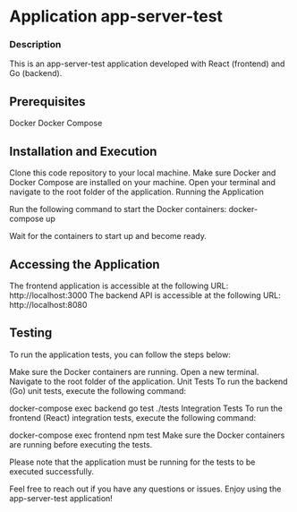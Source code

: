 # Application app-server-test

### Description
This is an app-server-test application developed with React (frontend) and Go (backend).

## Prerequisites
Docker
Docker Compose

## Installation and Execution
Clone this code repository to your local machine.
Make sure Docker and Docker Compose are installed on your machine.
Open your terminal and navigate to the root folder of the application.
Running the Application

Run the following command to start the Docker containers:
docker-compose up

Wait for the containers to start up and become ready.

## Accessing the Application
The frontend application is accessible at the following URL: http://localhost:3000
The backend API is accessible at the following URL: http://localhost:8080

## Testing
To run the application tests, you can follow the steps below:

Make sure the Docker containers are running.
Open a new terminal.
Navigate to the root folder of the application.
Unit Tests
To run the backend (Go) unit tests, execute the following command:

docker-compose exec backend go test ./tests
Integration Tests
To run the frontend (React) integration tests, execute the following command:

docker-compose exec frontend npm test
Make sure the Docker containers are running before executing the tests.

Please note that the application must be running for the tests to be executed successfully.

Feel free to reach out if you have any questions or issues. Enjoy using the app-server-test application!